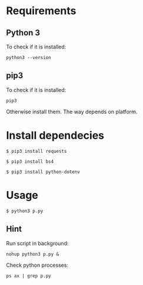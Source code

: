 # Requirements
## Python 3
To check if it is installed:

`python3 --version`

## pip3
To check if it is installed:

`pip3`

Otherwise install them. The way depends on platform.

# Install dependecies
`$ pip3 install requests`

`$ pip3 install bs4`

`$ pip3 install python-dotenv`

# Usage

`$ python3 p.py`


## Hint
Run script in background:

`nohup python3 p.py &`

Check python processes:

`ps ax | grep p.py`
